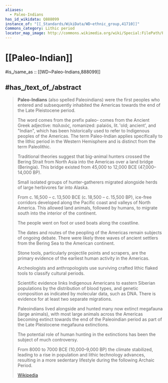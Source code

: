 ```yaml
---
aliases:
  - Paleo-Indians
has_id_wikidata: Q888099
instance_of: "[[_Standards/WikiData/WD~ethnic_group,41710]]"
Commons_category: Lithic period
locator_map_image: http://commons.wikimedia.org/wiki/Special:FilePath/Poblamiento%20de%20America%20-%20Teor%C3%ADa%20P%20Tard%C3%ADo.png
---
```


# [[Paleo-Indian]] 

#is_/same_as :: [[WD~Paleo-Indians,888099]] 

## #has_/text_of_/abstract 

> **Paleo-Indians** (also spelled Paleoindians) were the first peoples who entered 
> and subsequently inhabited the Americas towards the end of the Late Pleistocene period. 
> 
> The word comes from the prefix paleo- comes from 
> the Ancient Greek adjective: παλαιός, romanized: palaiós, lit. 'old; ancient', 
> and "Indian", which has been historically used to refer to Indigenous peoples of the Americas. 
> The term Paleo-Indian applies specifically to the lithic period in the Western Hemisphere 
> and is distinct from the term Paleolithic.
>
> Traditional theories suggest that big-animal hunters crossed the Bering Strait 
> from North Asia into the Americas over a land bridge (Beringia). 
> This bridge existed from 45,000 to 12,000 BCE (47,000–14,000 BP). 
> 
> Small isolated groups of hunter-gatherers migrated alongside herds of large herbivores 
> far into Alaska. 
> 
> From c. 16,500 – c. 13,500 BCE (c. 18,500 – c. 15,500 BP), 
> ice-free corridors developed along the Pacific coast and valleys of North America. 
> This allowed land animals, followed by humans, 
> to migrate south into the interior of the continent. 
> 
> The people went on foot or used boats along the coastline. 
> 
> The dates and routes of the peopling of the Americas remain subjects of ongoing debate. 
> There were likely three waves of ancient settlers from the Bering Sea to the American continent.
>
> Stone tools, particularly projectile points and scrapers, 
> are the primary evidence of the earliest human activity in the Americas. 
> 
> Archeologists and anthropologists 
> use surviving crafted lithic flaked tools to classify cultural periods. 
> 
> Scientific evidence links Indigenous Americans to eastern Siberian populations 
> by the distribution of blood types, and genetic composition 
> as indicated by molecular data, such as DNA. 
> There is evidence for at least two separate migrations.
>
> Paleoindians lived alongside and hunted many now extinct megafauna (large animals), 
> with most large animals across the Americas becoming extinct 
> towards the end of the Paleoindian period as part of the Late Pleistocene megafauna extinctions. 
> 
> The potential role of human hunting in the extinctions 
> has been the subject of much controversy. 
> 
> From 8000 to 7000 BCE (10,000–9,000 BP) the climate stabilized, 
> leading to a rise in population and lithic technology advances, 
> resulting in a more sedentary lifestyle during the following Archaic Period.
>
> [Wikipedia](https://en.wikipedia.org/wiki/Paleo-Indians) 

